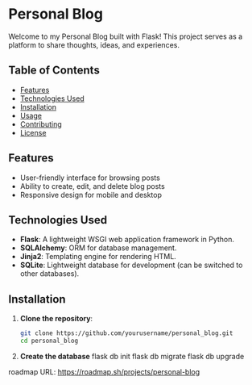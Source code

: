 # Personal Blog

Welcome to my Personal Blog built with Flask! This project serves as a platform to share thoughts, ideas, and experiences.

## Table of Contents

- [Features](#features)
- [Technologies Used](#technologies-used)
- [Installation](#installation)
- [Usage](#usage)
- [Contributing](#contributing)
- [License](#license)

## Features

- User-friendly interface for browsing posts
- Ability to create, edit, and delete blog posts
- Responsive design for mobile and desktop

## Technologies Used

- **Flask**: A lightweight WSGI web application framework in Python.
- **SQLAlchemy**: ORM for database management.
- **Jinja2**: Templating engine for rendering HTML.
- **SQLite**: Lightweight database for development (can be switched to other databases).

## Installation

1. **Clone the repository**:
   ```bash
   git clone https://github.com/yourusername/personal_blog.git
   cd personal_blog

2. **Create the database**
flask db init
flask db migrate
flask db upgrade


roadmap URL: https://roadmap.sh/projects/personal-blog
